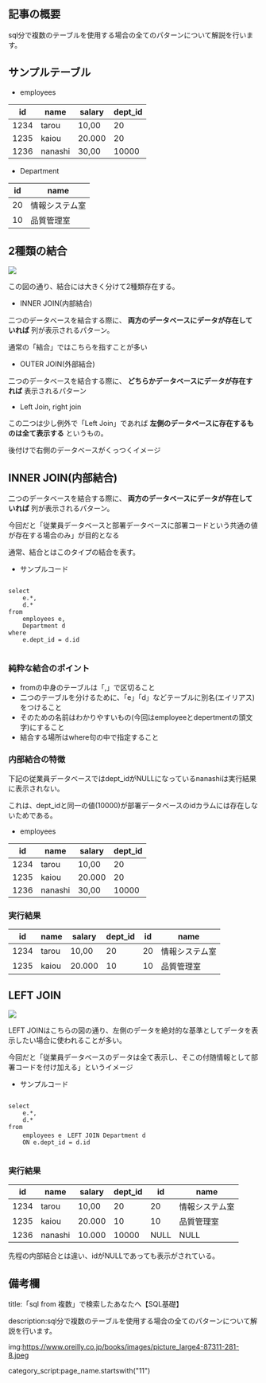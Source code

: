 


## 記事の概要

sql分で複数のテーブルを使用する場合の全てのパターンについて解説を行います。







## サンプルテーブル


- employees


<table>
    <thead>
        <tr>
            <th>id</th>
            <th>name</th>
            <th>salary</th>
            <th>dept_id</th>
        </tr>
    </thead>
    <tbody>
        <tr>
            <td>1234</td>
            <td>tarou</td>
            <td>10,00
            </td>
            <td>20
            </td>
        </tr>
        <tr>
            <td>
            1235
            </td>
            <td>
            kaiou
            </td>
            <td>
            20.000
            </td>
            <td>
            20
            </td>
        </tr>
        <tr>
            <td>
            1236
            </td>
            <td>
            nanashi
            </td>
            <td>
            30,00
            </td>
            <td>
            10000
            </td>
        </tr>
    </tbody>
</table>



- Department

<table>
    <thead>
        <tr>
            <th>id</th>
            <th>name</th>
        </tr>
    </thead>
    <tbody>
        <tr>
            <td>20</td>
            <td>情報システム室</td>
        </tr>
        <tr>
            <td>10</td>
            <td>
            品質管理室
            </td>
        </tr>
    </tbody>
</table>


## 2種類の結合

<img src="https://s3-ap-northeast-1.amazonaws.com/amg-s3-01/wp-content/uploads/2021/09/16155729/join-ic.jpg">


この図の通り、結合には大きく分けて2種類存在する。

- INNER JOIN(内部結合)

二つのデータベースを結合する際に、
<strong>両方のデータベースにデータが存在していれば</strong>
列が表示されるパターン。

通常の「結合」ではこちらを指すことが多い


- OUTER JOIN(外部結合)

二つのデータベースを結合する際に、
<strong>どちらかデータベースにデータが存在すれば</strong>
表示されるパターン

- Left Join, right join

この二つは少し例外で「Left Join」であれば
<strong>左側のデータベースに存在するものは全て表示する</strong>
というもの。

後付けで右側のデータベースがくっつくイメージ






## INNER JOIN(内部結合)

二つのデータベースを結合する際に、
<strong>両方のデータベースにデータが存在していれば</strong>
列が表示されるパターン。

今回だと「従業員データベースと部署データベースに部署コードという共通の値が存在する場合のみ」が目的となる

通常、結合とはこのタイプの結合を表す。

- サンプルコード

<pre><code>
select
    e.*,
    d.*
from
    employees e,
    Department d
where
    e.dept_id = d.id

</code></pre>





### 純粋な結合のポイント

- fromの中身のテーブルは「,」で区切ること
- 二つのテーブルを分けるために、「e」「d」などテーブルに別名(エイリアス)をつけること
- そのための名前はわかりやすいもの(今回はemployeeとdepertmentの頭文字)にすること
- 結合する場所はwhere句の中で指定すること

### 内部結合の特徴

下記の従業員データベースではdept_idがNULLになっているnanashiは実行結果に表示されない。

これは、dept_idと同一の値(10000)が部署データベースのidカラムには存在しないためである。


- employees


<table>
    <thead>
        <tr>
            <th>id</th>
            <th>name</th>
            <th>salary</th>
            <th>dept_id</th>
        </tr>
    </thead>
    <tbody>
        <tr>
            <td>1234</td>
            <td>tarou</td>
            <td>10,00
            </td>
            <td>20
            </td>
        </tr>
        <tr>
            <td>
            1235
            </td>
            <td>
            kaiou
            </td>
            <td>
            20.000
            </td>
            <td>
            20
            </td>
        </tr>
        <tr>
            <td>
            1236
            </td>
            <td>
            nanashi
            </td>
            <td>
            30,00
            </td>
            <td>
            10000
            </td>
        </tr>
    </tbody>
</table>




### 実行結果



<table>
    <thead>
        <tr>
            <th>id</th>
            <th>name</th>
            <th>salary</th>
            <th>dept_id</th>
            <th>id</th>
            <th>name</th>
        </tr>
    </thead>
    <tbody>
        <tr>
            <td>1234</td>
            <td>tarou</td>
            <td>10,00
            </td>
            <td>20
            </td>
            <td>20</td>
            <td>情報システム室</td>
        </tr>
        <tr>
            <td>
            1235
            </td>
            <td>
            kaiou
            </td>
            <td>
            20.000
            </td>
            <td>
            10
            </td>
            <td>10</td>
            <td>
            品質管理室
            </td>
        </tr>
    </tbody>
</table>






## LEFT JOIN


<img src="https://s3-ap-northeast-1.amazonaws.com/amg-s3-01/wp-content/uploads/2021/09/16155729/join-ic.jpg">

LEFT JOINはこちらの図の通り、左側のデータを絶対的な基準としてデータを表示したい場合に使われることが多い。

今回だと「従業員データベースのデータは全て表示し、そこの付随情報として部署コードを付け加える」というイメージ


- サンプルコード


<pre><code>
select
    e.*,
    d.*
from
    employees e　LEFT JOIN Department d 
    ON e.dept_id = d.id

</code></pre>


### 実行結果



<table>
    <thead>
        <tr>
            <th>id</th>
            <th>name</th>
            <th>salary</th>
            <th>dept_id</th>
            <th>id</th>
            <th>name</th>
        </tr>
    </thead>
    <tbody>
        <tr>
            <td>1234</td>
            <td>tarou</td>
            <td>10,00
            </td>
            <td>20
            </td>
            <td>20</td>
            <td>情報システム室</td>
        </tr>
        <tr>
            <td>
            1235
            </td>
            <td>
            kaiou
            </td>
            <td>
            20.000
            </td>
            <td>
            10
            </td>
            <td>10</td>
            <td>
            品質管理室
            </td>
        </tr>
        <tr>
            <td>
            1236
            </td>
            <td>
            nanashi
            </td>
            <td>
            10.000
            </td>
            <td>
            10000
            </td>
            <td>NULL</td>
            <td>
            NULL
            </td>
        </tr>
    </tbody>
</table>


先程の内部結合とは違い、idがNULLであっても表示がされている。











## 備考欄

title:「sql from 複数」で検索したあなたへ【SQL基礎】


description:sql分で複数のテーブルを使用する場合の全てのパターンについて解説を行います。


img:https://www.oreilly.co.jp/books/images/picture_large4-87311-281-8.jpeg



category_script:page_name.startswith("11")






